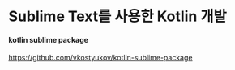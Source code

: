 # Sublime Text를 사용한 Kotlin 개발

#### kotlin sublime package
https://github.com/vkostyukov/kotlin-sublime-package
